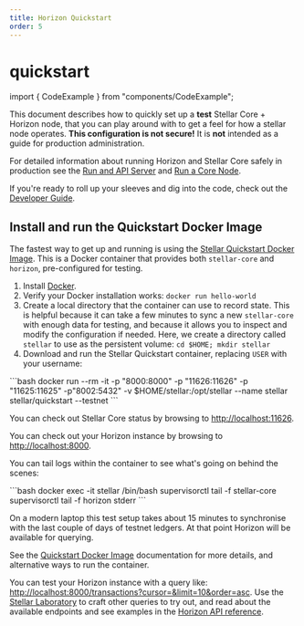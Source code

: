 ```yaml
---
title: Horizon Quickstart
order: 5
---
```


# quickstart

import { CodeExample } from "components/CodeExample";

This document describes how to quickly set up a **test** Stellar Core + Horizon node, that you can play around with to get a feel for how a stellar node operates. **This configuration is not secure!** It is **not** intended as a guide for production administration.

For detailed information about running Horizon and Stellar Core safely in production see the [Run and API Server](index.md) and [Run a Core Node](../run-core-node/index.md).

If you're ready to roll up your sleeves and dig into the code, check out the [Developer Guide](https://github.com/stellar/go/blob/master/services/horizon/internal/docs/developing.md).

## Install and run the Quickstart Docker Image

The fastest way to get up and running is using the [Stellar Quickstart Docker Image](https://github.com/stellar/docker-stellar-core-horizon). This is a Docker container that provides both `stellar-core` and `horizon`, pre-configured for testing.

1. Install [Docker](https://www.docker.com/get-started).
2. Verify your Docker installation works: `docker run hello-world`
3. Create a local directory that the container can use to record state. This is helpful because it can take a few minutes to sync a new `stellar-core` with enough data for testing, and because it allows you to inspect and modify the configuration if needed. Here, we create a directory called `stellar` to use as the persistent volume: `cd $HOME; mkdir stellar`
4. Download and run the Stellar Quickstart container, replacing `USER` with your username:

 \`\`\`bash docker run --rm -it -p "8000:8000" -p "11626:11626" -p "11625:11625" -p"8002:5432" -v $HOME/stellar:/opt/stellar --name stellar stellar/quickstart --testnet \`\`\`

You can check out Stellar Core status by browsing to [http://localhost:11626](http://localhost:11626).

You can check out your Horizon instance by browsing to [http://localhost:8000](http://localhost:8000).

You can tail logs within the container to see what's going on behind the scenes:

 \`\`\`bash docker exec -it stellar /bin/bash supervisorctl tail -f stellar-core supervisorctl tail -f horizon stderr \`\`\`

On a modern laptop this test setup takes about 15 minutes to synchronise with the last couple of days of testnet ledgers. At that point Horizon will be available for querying.

See the [Quickstart Docker Image](https://github.com/stellar/docker-stellar-core-horizon) documentation for more details, and alternative ways to run the container.

You can test your Horizon instance with a query like: [http://localhost:8000/transactions?cursor=&limit=10&order=asc](http://localhost:8000/transactions?cursor=&limit=10&order=asc). Use the [Stellar Laboratory](https://www.stellar.org/laboratory/) to craft other queries to try out, and read about the available endpoints and see examples in the [Horizon API reference](../content/api/introduction/index.md).

